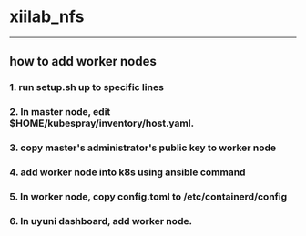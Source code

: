 # xiilab_nfs
---------------
## how to add worker nodes
### 1. run setup.sh up to specific lines
### 2. In master node, edit $HOME/kubespray/inventory/host.yaml.
### 3. copy master's administrator's public key to worker node
### 4. add worker node into k8s using ansible command
### 5. In worker node, copy config.toml to /etc/containerd/config
### 6. In uyuni dashboard, add worker node.
